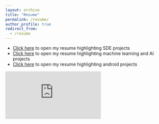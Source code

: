 ```yaml
---
layout: archive
title: "Resume"
permalink: /resume/
author_profile: true
redirect_from:
  - /resume
---
```


- [Click here](https://1byxero.github.io/files/SDE_Resume_2020.pdf) to open my resume highlighting SDE projects
- [Click here](https://1byxero.github.io/files/AI_Resume_2020.pdf) to open my resume highlighting machine learning and AI projects
- [Click here](https://1byxero.github.io/files/Android_Resume_2020.pdf) to open my resume highlighting android projects

<embed src="https://1byxero.github.io/files/Resume_2020.pdf" type="application/pdf">